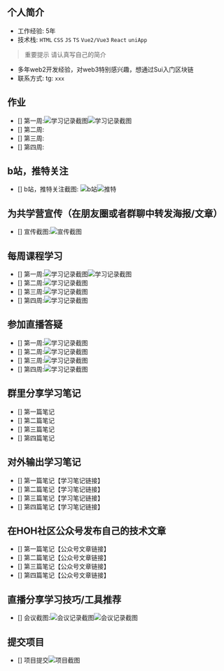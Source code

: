 ## 个人简介
- 工作经验: 5年
- 技术栈: `HTML` `CSS` `JS` `TS` `Vue2/Vue3` `React` `uniApp`
> 重要提示 请认真写自己的简介
- 多年web2开发经验，对web3特别感兴趣，想通过Sui入门区块链
- 联系方式: tg: `xxx`



## 作业
- [] 第一周:![学习记录截图](./images/1-7.png)![学习记录截图](./images/1-8.png)
- [] 第二周:
- [] 第三周:
- [] 第四周:



## b站，推特关注

- [] b站，推特关注截图: ![b站](./images/1-3.png)![推特](./images/1-6.png)
## 为共学营宣传（在朋友圈或者群聊中转发海报/文章）

- [] 宣传截图:![宣传截图](./images/你的图片地址)

## 每周课程学习

- [] 第一周:![学习记录截图](./images/1-7.png)![学习记录截图](./images/1-8.png)
- [] 第二周:![学习记录截图](./images/你的图片地址)
- [] 第三周:![学习记录截图](./images/你的图片地址)
- [] 第四周:![学习记录截图](./images/你的图片地址)

## 参加直播答疑

- [] 第一周:![学习记录截图](./images/1-2.png)
- [] 第二周:![学习记录截图](./images/你的图片地址)
- [] 第三周:![学习记录截图](./images/你的图片地址)
- [] 第四周:![学习记录截图](./images/你的图片地址)

## 群里分享学习笔记

- [] 第一篇笔记
- [] 第二篇笔记
- [] 第三篇笔记
- [] 第四篇笔记

## 对外输出学习笔记

- [] 第一篇笔记【学习笔记链接】
- [] 第二篇笔记【学习笔记链接】
- [] 第三篇笔记【学习笔记链接】
- [] 第四篇笔记【学习笔记链接】

## 在HOH社区公众号发布自己的技术文章

- [] 第一篇笔记【公众号文章链接】
- [] 第二篇笔记【公众号文章链接】
- [] 第三篇笔记【公众号文章链接】
- [] 第四篇笔记【公众号文章链接】

## 直播分享学习技巧/工具推荐

- [] 会议截图:![会议记录截图](./images/1-1.png)![会议记录截图](./images/1-4.png)

## 提交项目

- [] 项目提交![项目截图](./images/你的图片地址)

